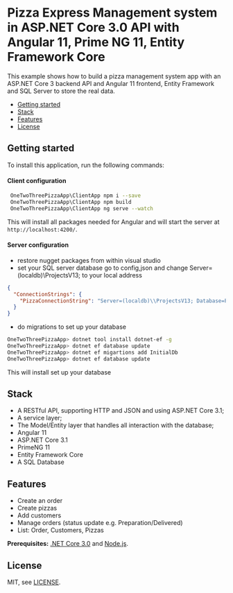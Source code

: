 # Pizza Express Management system in ASP.NET Core 3.0 API with Angular 11, Prime NG 11, Entity Framework Core

This example shows how to build a pizza management system app with an ASP.NET Core 3 backend API and Angular 11 frontend, Entity Framework and SQL Server to store the real data.

* [Getting started](#getting-started)
* [Stack](#stack)
* [Features](#features)
* [License](#license)


## Getting started

To install this application, run the following commands:

#### Client configuration

```bash
 OneTwoThreePizzaApp\ClientApp npm i --save
 OneTwoThreePizzaApp\ClientApp npm build
 OneTwoThreePizzaApp\ClientApp ng serve --watch
```

This will install all packages needed for Angular and will start the server at `http://localhost:4200/`.

#### Server configuration
* restore nugget packages from within visual studio
* set your SQL server database go to config,json and change Server=(localdb)\\ProjectsV13; to your local address

```json
{
  "ConnectionStrings": {
    "PizzaConnectionString": "Server=(localdb)\\ProjectsV13; Database=PizzaStoreDB; Trusted_Connection=True; Integrated Security=true; MultipleActiveResultSets=true"
  }
}
```
* do migrations to set up your database 
```bash
OneTwoThreePizzaApp> dotnet tool install dotnet-ef -g
OneTwoThreePizzaApp> dotnet ef database update
OneTwoThreePizzaApp> dotnet ef migartions add InitialDb
OneTwoThreePizzaApp> dotnet ef database update
```
This will install set up your database

## Stack

* A RESTful API, supporting HTTP and JSON and using ASP.NET Core 3.1;
*  A service layer;
* The Model/Entity layer that handles all interaction with the database;
*  Angular 11
*  ASP.NET Core 3.1
* PrimeNG 11
*  Entity Framework Core
*  A SQL Database


## Features
* Create an order
*  Create pizzas
* Add customers
*  Manage orders (status update e.g. Preparation/Delivered)
*  List: Order, Customers, Pizzas

**Prerequisites:** [.NET Core 3.0](https://dot.net/core) and [Node.js](https://nodejs.org/).


## License

MIT, see [LICENSE](https://github.com/git/git-scm.com/blob/master/MIT-LICENSE.txt).

